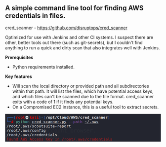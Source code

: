 
## A simple command line tool for finding AWS credentials in files. 

cred_scanner - https://github.com/disruptops/cred_scanner

Optimized for use with Jenkins and other CI systems. I suspect there are other, better tools out there (such as git-secrets), but I couldn't find anything to run a quick and dirty scan that also integrates well with Jenkins.

**Prerequisites** 
* Python requirements installed.

**Key features**
* Will scan the local directory or provided path and all subdirectories within that path. It will list the files, which have potential access keys, and which files can't be scanned due to the file format. cred_scanner exits with a code of 1 if it finds any potential keys.
* On a Compromised EC2 instance, this is a useful tool to extract secrets.

![Import Module](https://github.com/JonathanScheinert/Cloud_PT_Tools/blob/main/AWS/Screenshots/CredScanner_1.png)



